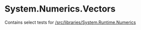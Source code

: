 # System.Numerics.Vectors
Contains select tests for [/src/libraries/System.Runtime.Numerics](/src/libraries/System.Runtime.Numerics)